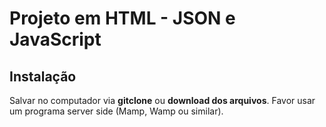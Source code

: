 # Projeto em HTML - JSON e JavaScript

## Instalação


Salvar no computador via **gitclone** ou **download dos arquivos**. Favor usar um programa server side (Mamp, Wamp ou similar).